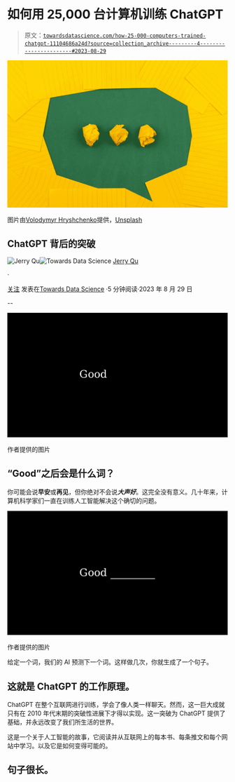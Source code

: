 # 如何用 25,000 台计算机训练 ChatGPT

> 原文：[`towardsdatascience.com/how-25-000-computers-trained-chatgpt-11104686a24d?source=collection_archive---------4-----------------------#2023-08-29`](https://towardsdatascience.com/how-25-000-computers-trained-chatgpt-11104686a24d?source=collection_archive---------4-----------------------#2023-08-29)

![](img/fb497373dd0aa1eee593aec71f7c2eb5.png)

图片由[Volodymyr Hryshchenko](https://unsplash.com/@lunarts?utm_source=medium&utm_medium=referral)提供，[Unsplash](https://unsplash.com/?utm_source=medium&utm_medium=referral)

## ChatGPT 背后的突破

[](https://medium.com/@JerryQu?source=post_page-----11104686a24d--------------------------------)![Jerry Qu](https://medium.com/@JerryQu?source=post_page-----11104686a24d--------------------------------)[](https://towardsdatascience.com/?source=post_page-----11104686a24d--------------------------------)![Towards Data Science](https://towardsdatascience.com/?source=post_page-----11104686a24d--------------------------------) [Jerry Qu](https://medium.com/@JerryQu?source=post_page-----11104686a24d--------------------------------)

·

[关注](https://medium.com/m/signin?actionUrl=https%3A%2F%2Fmedium.com%2F_%2Fsubscribe%2Fuser%2F8f3cb8808a7c&operation=register&redirect=https%3A%2F%2Ftowardsdatascience.com%2Fhow-25-000-computers-trained-chatgpt-11104686a24d&user=Jerry+Qu&userId=8f3cb8808a7c&source=post_page-8f3cb8808a7c----11104686a24d---------------------post_header-----------) 发表在[Towards Data Science](https://towardsdatascience.com/?source=post_page-----11104686a24d--------------------------------) ·5 分钟阅读·2023 年 8 月 29 日[](https://medium.com/m/signin?actionUrl=https%3A%2F%2Fmedium.com%2F_%2Fvote%2Ftowards-data-science%2F11104686a24d&operation=register&redirect=https%3A%2F%2Ftowardsdatascience.com%2Fhow-25-000-computers-trained-chatgpt-11104686a24d&user=Jerry+Qu&userId=8f3cb8808a7c&source=-----11104686a24d---------------------clap_footer-----------)

--

[](https://medium.com/m/signin?actionUrl=https%3A%2F%2Fmedium.com%2F_%2Fbookmark%2Fp%2F11104686a24d&operation=register&redirect=https%3A%2F%2Ftowardsdatascience.com%2Fhow-25-000-computers-trained-chatgpt-11104686a24d&source=-----11104686a24d---------------------bookmark_footer-----------)![](img/017490466c0e04b2cbad388da6184527.png)

作者提供的图片

## “Good”之后会是什么词？

你可能会说**早安**或**再见**，但你绝对不会说***大声好***。这完全没有意义。几十年来，计算机科学家们一直在训练人工智能解决这个确切的问题。

![](img/7dc5b0ba4db5b44c14f7e911d0c78e4b.png)

作者提供的图片

给定一个词，我们的 AI 预测下一个词。这样做几次，你就生成了一个句子。

## 这就是 ChatGPT 的工作原理。

ChatGPT 在整个互联网进行训练，学会了像人类一样聊天。然而，这一巨大成就只有在 2010 年代末期的突破性进展下才得以实现。这一突破为 ChatGPT 提供了基础，并永远改变了我们所生活的世界。

这是一个关于人工智能的故事，它阅读并从互联网上的每本书、每条推文和每个网站中学习。以及它是如何变得可能的。

## 句子很长。
